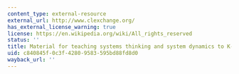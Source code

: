 ```yaml
---
content_type: external-resource
external_url: http://www.clexchange.org/
has_external_license_warning: true
license: https://en.wikipedia.org/wiki/All_rights_reserved
status: ''
title: Material for teaching systems thinking and system dynamics to K-12 students
uid: c840845f-0c3f-4280-9583-595bd88fd8d0
wayback_url: ''
---
```

